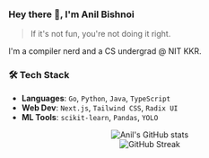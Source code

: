 ### Hey there 👋, I'm Anil Bishnoi
>   If it's not fun, you're not doing it right.

I'm a compiler nerd and a CS undergrad @ NIT KKR.
### 🛠️ Tech Stack

-  **Languages**: `Go`, `Python`, `Java`, `TypeScript`
-  **Web Dev**: `Next.js`, `Tailwind CSS`, `Radix UI`
-  **ML Tools**: `scikit-learn`, `Pandas`, `YOLO`

<p align="center">
  <img src="https://github-readme-stats.vercel.app/api?username=BlackBuck&show_icons=true&theme=radical" alt="Anil's GitHub stats" /><br/>
  <img src="https://streak-stats.demolab.com?user=BlackBuck&theme=radical" alt="GitHub Streak" />
</p>

